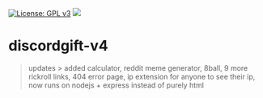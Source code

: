 [![License: GPL v3](https://img.shields.io/badge/License-GPL%20v3-blue.svg)](https://www.gnu.org/licenses/gpl-3.0) ![](https://img.shields.io/badge/Node.js-43853D?style=flat&logo=node.js&logoColor=white)
# discordgift-v4
> updates > added calculator, reddit meme generator, 8ball, 9 more rickroll links, 404 error page, ip extension for anyone to see their ip, now runs on nodejs + express instead of purely html
